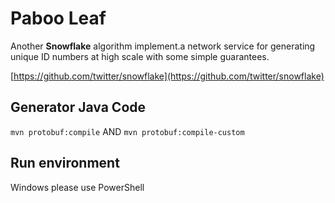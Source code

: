 # Paboo Leaf

Another <b>Snowflake</b> algorithm implement.a network service for
generating unique ID numbers at high scale with some simple guarantees.

[https://github.com/twitter/snowflake](https://github.com/twitter/snowflake)

## Generator Java Code

`mvn protobuf:compile` AND `mvn protobuf:compile-custom`

## Run environment
Windows please use PowerShell
